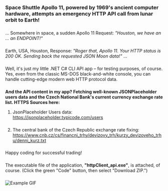 ### Space Shuttle Apollo 11, powered by 1969's ancient computer hardware, attempts an emergency HTTP API call from lunar orbit to Earth!
###
...
Somewhere in space, a sudden Apollo 11 Request:
 _"Houston, we have an ... an ENDPOINT!"_ 
###
Earth, USA, Houston,  Response: 
_"Roger that, Apollo 11. Your HTTP status is 200 OK. Sending back the requested JSON Moon data!"_
...
###
Well, it's just my little .NET C# CLI API app – for testing purposes, of course.
Yes, even from the classic MS-DOS black-and-white console, you can handle cutting-edge modern web HTTP protocol data.
###
**And the API content in my app? Fetching well-known JSONPlaceholder users data and the Czech National Bank's current currency exchange rate list. HTTPS Sources here:**


1. JsonPlaceholder Users data:  
https://jsonplaceholder.typicode.com/users
###
2. The central bank of the Czech Republic exchange rate fixing:
https://www.cnb.cz/cs/financni_trhy/devizovy_trh/kurzy_devizoveho_trhu/denni_kurz.txt 
###
Happy coding for successful trading!
###
The executable file of the application, **"httpClient_api.exe"**, is attached, of course. (Click the green "Code" button, then select "Download ZIP.")

###

![Example GIF](animation.gif)


